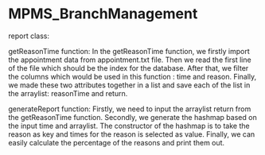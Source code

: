# MPMS_BranchManagement

report class:

getReasonTime function:
In the getReasonTime function, we firstly import the appointment data from appointment.txt file. Then we read the first
line of the file which should be the index for the database. After that, we filter the columns which would be used in
this function : time and reason. Finally, we made these two attributes together in a list and save each of the list in
the arraylist: reasonTime and return.

generateReport function:
Firstly, we need to input the arraylist return from the getReasonTime function. Secondly, we generate the hashmap based
on the input time and arraylist. The constructor of the hashmap is to take the reason as key and times for the reason is
selected as value. Finally, we can easily calculate the percentage of the reasons and print them out.
